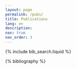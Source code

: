 ```yaml
---
layout: page
permalink: /pubs/
title: Publications
lang: en
description:
nav: true
nav_order: 3
---
```


<!-- _pages/publications.md -->

<!-- Bibsearch Feature -->

{% include bib_search.liquid %}

<div class="publications">
<div class="circleline">
<div class="circle"></div>
<!-- <div class="line"></div> -->
</div>
{% bibliography %}
</div>
